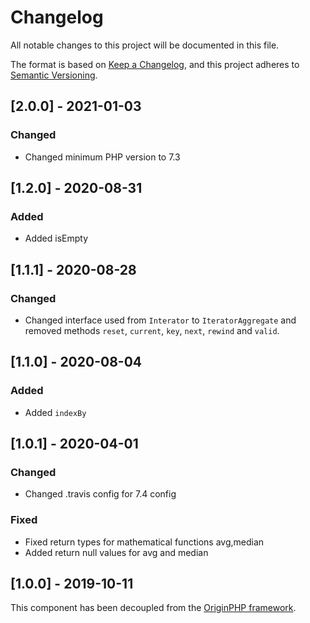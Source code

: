 # Changelog

All notable changes to this project will be documented in this file.

The format is based on [Keep a Changelog](https://keepachangelog.com/en/1.0.0/),
and this project adheres to [Semantic Versioning](https://semver.org/spec/v2.0.0.html).

## [2.0.0] - 2021-01-03

### Changed

- Changed minimum PHP version to 7.3

## [1.2.0] - 2020-08-31

### Added

- Added isEmpty

## [1.1.1] - 2020-08-28

### Changed

- Changed interface used from `Interator` to `IteratorAggregate` and removed methods `reset`, `current`, `key`, `next`, `rewind` and `valid`.

## [1.1.0] - 2020-08-04

### Added

- Added `indexBy`

## [1.0.1] - 2020-04-01

### Changed

- Changed .travis config for 7.4 config

### Fixed

- Fixed return types for mathematical functions avg,median
- Added return null values for avg and median

## [1.0.0] - 2019-10-11

This component has been decoupled from the [OriginPHP framework](https://www.originphp.com/).
